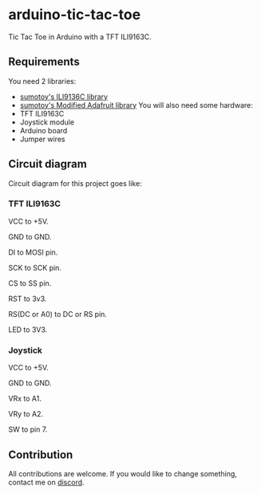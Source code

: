 # arduino-tic-tac-toe
Tic Tac Toe in Arduino with a TFT ILI9163C.

## Requirements
You need 2 libraries:
* [sumotoy's ILI9136C library](https://github.com/sumotoy/TFT_ILI9163C)
* [sumotoy's Modified Adafruit library](https://github.com/sumotoy/Adafruit_GFX)
You will also need some hardware:
* TFT ILI9163C
* Joystick module
* Arduino board
* Jumper wires

## Circuit diagram
Circuit diagram for this project goes like:
### TFT ILI9163C
VCC to +5V.

GND to GND.

DI to MOSI pin.

SCK to SCK pin.

CS to SS pin.

RST to 3v3.

RS(DC or A0) to DC or RS pin.

LED to 3V3.
### Joystick

VCC to +5V.

GND to GND.

VRx to A1.

VRy to A2.

SW to pin 7.

## Contribution
All contributions are welcome. If you would like to change something, contact me on [discord](https://discord.gg/HAGQFjr).
